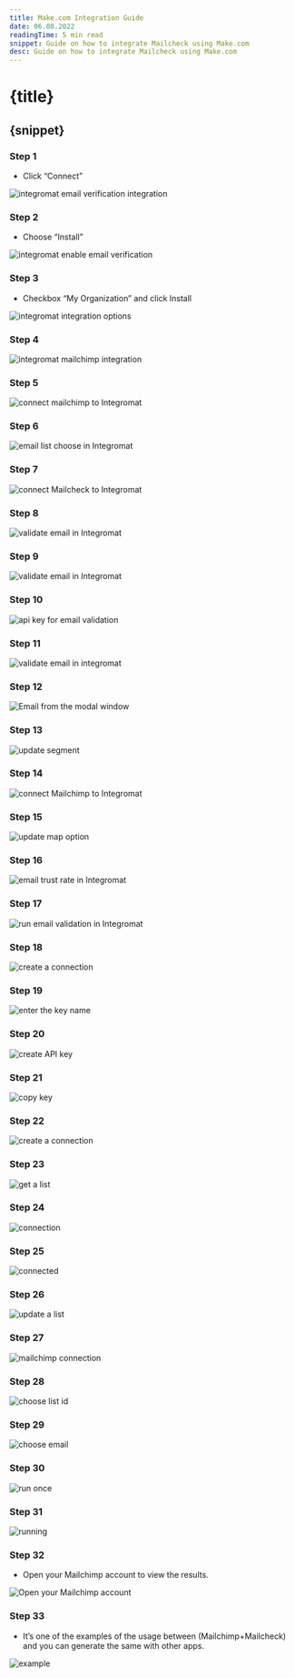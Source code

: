 ```yaml
---
title: Make.com Integration Guide
date: 06.08.2022
readingTime: 5 min read
snippet: Guide on how to integrate Mailcheck using Make.com
desc: Guide on how to integrate Mailcheck using Make.com
---
```


# **{title}**

## {snippet}

### Step 1

- Click “Connect”

![integromat email verification integration](./make-1.png)

### Step 2

- Choose “Install”

![integromat enable email verification](./make-2.png)

### Step 3

- Checkbox “My Organization” and click Install

![integromat integration options](./make-3.png)

### Step 4

![integromat mailchimp integration](./make-4.png)

### Step 5

![connect mailchimp to Integromat](./make-5.png)

### Step 6

![email list choose in Integromat](./make-6.png)

### Step 7

![connect Mailcheck to Integromat](./make-7.png)

### Step 8


![validate email in Integromat](./make-8.png)

### Step 9

![validate email in Integromat](./make-9.png)

### Step 10

![api key for email validation](./make-10.png)

### Step 11

![validate email in integromat](./make-11.png)

### Step 12

![Email from the modal window](./make-12.png)

### Step 13

![update segment](./make-13.png)

### Step 14

![connect Mailchimp to Integromat](./make-14.png)

### Step 15

![update map option](./make-15.png)

### Step 16

![email trust rate in Integromat](./make-16.png)

### Step 17

![run email validation in Integromat](./make-17.png)

### Step 18

![create a connection](./make-18.png)

### Step 19

![enter the key name](./make-19.png)

### Step 20

![create API key](./make-20.png)

### Step 21

![copy key](./make-21.png)

### Step 22

![create a connection](./make-22.png)

### Step 23

![get a list](./make-23.png)

### Step 24

![connection](./make-24.png)

### Step 25

![connected](./make-25.png)

### Step 26

![update a list](./make-26.png)

### Step 27

![mailchimp connection](./make-27.png)

### Step 28

![choose list id](./make-28.png)

### Step 29

![choose email](./make-29.png)

### Step 30

![run once](./make-30.png)

### Step 31

![running](./make-31.png)

### Step 32

- Open your Mailchimp account to view the results.

![Open your Mailchimp account](./make-32.png)

### Step 33

- It’s one of the examples of the usage between (Mailchimp+Mailcheck) and you can generate the same with other apps.

![example](./make-33.png)
